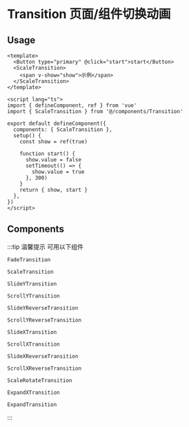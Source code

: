# Transition 页面/组件切换动画

## Usage

```vue
<template>
  <Button type="primary" @click="start">start</Button>
  <ScaleTransition>
    <span v-show="show">示例</span>
  </ScaleTransition>
</template>

<script lang="ts">
import { defineComponent, ref } from 'vue'
import { ScaleTransition } from '@/components/Transition'

export default defineComponent({
  components: { ScaleTransition },
  setup() {
    const show = ref(true)

    function start() {
      show.value = false
      setTimeout(() => {
        show.value = true
      }, 300)
    }
    return { show, start }
  },
})
</script>
```


## Components

:::tip 温馨提示
可用以下组件

`FadeTransition`

`ScaleTransition`

`SlideYTransition`

`ScrollYTransition`

`SlideYReverseTransition`

`ScrollYReverseTransition`

`SlideXTransition`

`ScrollXTransition`

`SlideXReverseTransition`

`ScrollXReverseTransition`

`ScaleRotateTransition`

`ExpandXTransition`

`ExpandTransition`

:::
